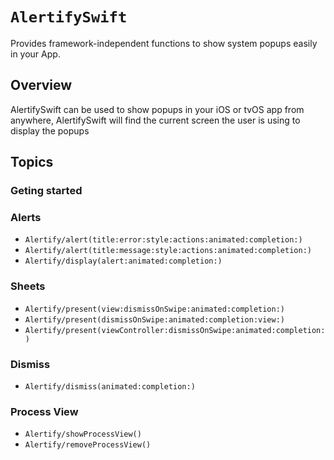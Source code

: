 # ``AlertifySwift``

Provides framework-independent functions to show system popups easily in your App.

## Overview

AlertifySwift can be used to show popups in your iOS or tvOS app from anywhere, AlertifySwift will find the current screen the user is using to display the popups

## Topics

### Geting started

### Alerts
- ``Alertify/alert(title:error:style:actions:animated:completion:)`` 
- ``Alertify/alert(title:message:style:actions:animated:completion:)``
- ``Alertify/display(alert:animated:completion:)``

### Sheets
- ``Alertify/present(view:dismissOnSwipe:animated:completion:)``
- ``Alertify/present(dismissOnSwipe:animated:completion:view:)``
- ``Alertify/present(viewController:dismissOnSwipe:animated:completion:)``

### Dismiss 
- ``Alertify/dismiss(animated:completion:)``

### Process View 
- ``Alertify/showProcessView()``
- ``Alertify/removeProcessView()``
